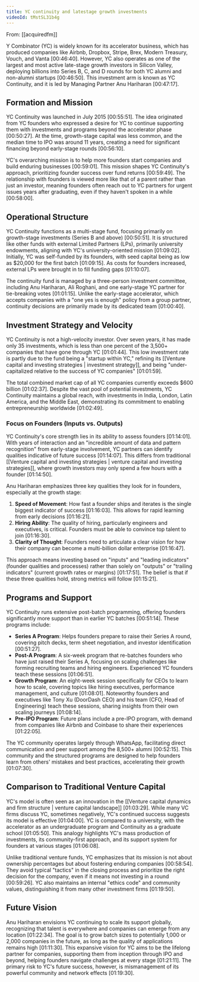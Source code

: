 ```yaml
---
title: YC continuity and latestage growth investments
videoId: tMstSL31b4g
---
```


From: [[acquiredfm]] <br/> 

Y Combinator (YC) is widely known for its accelerator business, which has produced companies like Airbnb, Dropbox, Stripe, Brex, Modern Treasury, Vouch, and Vanta <a class="yt-timestamp" data-t="00:46:40">[00:46:40]</a>. However, YC also operates as one of the largest and most active late-stage growth investors in Silicon Valley, deploying billions into Series B, C, and D rounds for both YC alumni and non-alumni startups <a class="yt-timestamp" data-t="00:46:50">[00:46:50]</a>. This investment arm is known as YC Continuity, and it is led by Managing Partner Anu Hariharan <a class="yt-timestamp" data-t="00:47:17">[00:47:17]</a>.

## Formation and Mission
YC Continuity was launched in July 2015 <a class="yt-timestamp" data-t="00:55:51">[00:55:51]</a>. The idea originated from YC founders who expressed a desire for YC to continue supporting them with investments and programs beyond the accelerator phase <a class="yt-timestamp" data-t="00:50:27">[00:50:27]</a>. At the time, growth-stage capital was less common, and the median time to IPO was around 11 years, creating a need for significant financing beyond early-stage rounds <a class="yt-timestamp" data-t="00:56:10">[00:56:10]</a>.

YC's overarching mission is to help more founders start companies and build enduring businesses <a class="yt-timestamp" data-t="00:59:01">[00:59:01]</a>. This mission shapes YC Continuity's approach, prioritizing founder success over fund returns <a class="yt-timestamp" data-t="00:59:49">[00:59:49]</a>. The relationship with founders is viewed more like that of a parent rather than just an investor, meaning founders often reach out to YC partners for urgent issues years after graduating, even if they haven't spoken in a while <a class="yt-timestamp" data-t="00:58:00">[00:58:00]</a>.

## Operational Structure
YC Continuity functions as a multi-stage fund, focusing primarily on growth-stage investments (Series B and above) <a class="yt-timestamp" data-t="00:50:51">[00:50:51]</a>. It is structured like other funds with external Limited Partners (LPs), primarily university endowments, aligning with YC's university-oriented mission <a class="yt-timestamp" data-t="01:09:02">[01:09:02]</a>. Initially, YC was self-funded by its founders, with seed capital being as low as $20,000 for the first batch <a class="yt-timestamp" data-t="01:09:15">[01:09:15]</a>. As costs for founders increased, external LPs were brought in to fill funding gaps <a class="yt-timestamp" data-t="01:10:07">[01:10:07]</a>.

The continuity fund is managed by a three-person investment committee, including Anu Hariharan, Ali Roghani, and one early-stage YC partner for tie-breaking votes <a class="yt-timestamp" data-t="01:01:15">[01:01:15]</a>. Unlike the early-stage accelerator, which accepts companies with a "one yes is enough" policy from a group partner, continuity decisions are primarily made by its dedicated team <a class="yt-timestamp" data-t="01:00:40">[01:00:40]</a>.

## Investment Strategy and Velocity
YC Continuity is not a high-velocity investor. Over seven years, it has made only 35 investments, which is less than one percent of the 3,500+ companies that have gone through YC <a class="yt-timestamp" data-t="01:01:44">[01:01:44]</a>. This low investment rate is partly due to the fund being a "startup within YC," refining its [[Venture capital and investing strategies | investment strategy]], and being "under-capitalized relative to the success of YC companies" <a class="yt-timestamp" data-t="01:01:59">[01:01:59]</a>.

The total combined market cap of all YC companies currently exceeds $600 billion <a class="yt-timestamp" data-t="01:02:37">[01:02:37]</a>. Despite the vast pool of potential investments, YC Continuity maintains a global reach, with investments in India, London, Latin America, and the Middle East, demonstrating its commitment to enabling entrepreneurship worldwide <a class="yt-timestamp" data-t="01:02:49">[01:02:49]</a>.

### Focus on Founders (Inputs vs. Outputs)
YC Continuity's core strength lies in its ability to assess founders <a class="yt-timestamp" data-t="01:14:01">[01:14:01]</a>. With years of interaction and an "incredible amount of data and pattern recognition" from early-stage involvement, YC partners can identify qualities indicative of future success <a class="yt-timestamp" data-t="01:14:07">[01:14:07]</a>. This differs from traditional [[Venture capital and investing strategies | venture capital and investing strategies]], where growth investors may only spend a few hours with a founder <a class="yt-timestamp" data-t="01:14:50">[01:14:50]</a>.

Anu Hariharan emphasizes three key qualities they look for in founders, especially at the growth stage:
1.  **Speed of Movement**: How fast a founder ships and iterates is the single biggest indicator of success <a class="yt-timestamp" data-t="01:16:03">[01:16:03]</a>. This allows for rapid learning from early decisions <a class="yt-timestamp" data-t="01:16:21">[01:16:21]</a>.
2.  **Hiring Ability**: The quality of hiring, particularly engineers and executives, is critical. Founders must be able to convince top talent to join <a class="yt-timestamp" data-t="01:16:30">[01:16:30]</a>.
3.  **Clarity of Thought**: Founders need to articulate a clear vision for how their company can become a multi-billion dollar enterprise <a class="yt-timestamp" data-t="01:16:47">[01:16:47]</a>.

This approach means investing based on "inputs" and "leading indicators" (founder qualities and processes) rather than solely on "outputs" or "trailing indicators" (current growth rates or margins) <a class="yt-timestamp" data-t="01:17:51">[01:17:51]</a>. The belief is that if these three qualities hold, strong metrics will follow <a class="yt-timestamp" data-t="01:15:21">[01:15:21]</a>.

## Programs and Support
YC Continuity runs extensive post-batch programming, offering founders significantly more support than in earlier YC batches <a class="yt-timestamp" data-t="00:51:14">[00:51:14]</a>. These programs include:
*   **Series A Program**: Helps founders prepare to raise their Series A round, covering pitch decks, term sheet negotiation, and investor identification <a class="yt-timestamp" data-t="00:51:27">[00:51:27]</a>.
*   **Post-A Program**: A six-week program that re-batches founders who have just raised their Series A, focusing on scaling challenges like forming recruiting teams and hiring engineers. Experienced YC founders teach these sessions <a class="yt-timestamp" data-t="01:06:51">[01:06:51]</a>.
*   **Growth Program**: An eight-week session specifically for CEOs to learn how to scale, covering topics like hiring executives, performance management, and culture <a class="yt-timestamp" data-t="01:08:01">[01:08:01]</a>. Noteworthy founders and executives like Tony Xu (DoorDash CEO) and his team (CFO, Head of Engineering) teach these sessions, sharing insights from their own scaling journeys <a class="yt-timestamp" data-t="01:08:14">[01:08:14]</a>.
*   **Pre-IPO Program**: Future plans include a pre-IPO program, with demand from companies like Airbnb and Coinbase to share their experiences <a class="yt-timestamp" data-t="01:22:05">[01:22:05]</a>.

The YC community operates largely through WhatsApp, facilitating direct communication and peer support among the 8,500+ alumni <a class="yt-timestamp" data-t="00:52:15">[00:52:15]</a>. This community and the structured programs are designed to help founders learn from others' mistakes and best practices, accelerating their growth <a class="yt-timestamp" data-t="01:07:30">[01:07:30]</a>.

## Comparison to Traditional Venture Capital
YC's model is often seen as an innovation in the [[Venture capital dynamics and firm structure | venture capital landscape]] <a class="yt-timestamp" data-t="01:03:29">[01:03:29]</a>. While many VC firms discuss YC, sometimes negatively, YC's continued success suggests its model is effective <a class="yt-timestamp" data-t="01:04:00">[01:04:00]</a>. YC is compared to a university, with the accelerator as an undergraduate program and Continuity as a graduate school <a class="yt-timestamp" data-t="01:05:50">[01:05:50]</a>. This analogy highlights YC's mass production of investments, its community-first approach, and its support system for founders at various stages <a class="yt-timestamp" data-t="01:06:08">[01:06:08]</a>.

Unlike traditional venture funds, YC emphasizes that its mission is not about ownership percentages but about fostering enduring companies <a class="yt-timestamp" data-t="00:58:54">[00:58:54]</a>. They avoid typical "tactics" in the closing process and prioritize the right decision for the company, even if it means not investing in a round <a class="yt-timestamp" data-t="00:59:26">[00:59:26]</a>. YC also maintains an internal "ethics code" and community values, distinguishing it from many other investment firms <a class="yt-timestamp" data-t="01:19:50">[01:19:50]</a>.

## Future Vision
Anu Hariharan envisions YC continuing to scale its support globally, recognizing that talent is everywhere and companies can emerge from any location <a class="yt-timestamp" data-t="01:22:34">[01:22:34]</a>. The goal is to grow batch sizes to potentially 1,000 or 2,000 companies in the future, as long as the quality of applications remains high <a class="yt-timestamp" data-t="01:11:30">[01:11:30]</a>. This expansive vision for YC aims to be the lifelong partner for companies, supporting them from inception through IPO and beyond, helping founders navigate challenges at every stage <a class="yt-timestamp" data-t="01:21:11">[01:21:11]</a>. The primary risk to YC's future success, however, is mismanagement of its powerful community and network effects <a class="yt-timestamp" data-t="01:19:30">[01:19:30]</a>.